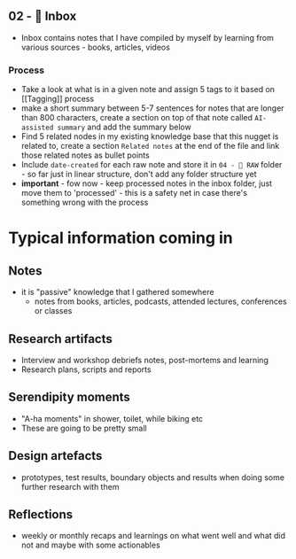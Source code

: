## 02 - 📩 Inbox
- Inbox contains notes that I have compiled by myself by learning from various sources - books, articles, videos
### Process
- Take a look at what is in a given note and assign 5 tags to it based on [[Tagging]] process
- make a short summary between 5-7 sentences for notes that are longer than 800 characters, create a section on top of that note called `AI-assisted summary` and add the summary below
- Find 5 related nodes in my existing knowledge base that this nugget is related to, create a section `Related notes` at the end of the file and link those related notes as bullet points
- Include `date-created` for each raw note and store it in `04 - 💽 RAW` folder - so far just in linear structure, don't add any folder structure yet
- **important** - fow now - keep processed notes in the inbox folder, just move them to 'processed' - this is a safety net in case there's something wrong with the process

# Typical information coming in
## Notes
- it is "passive" knowledge that I gathered somewhere
	- notes from books, articles, podcasts, attended lectures, conferences or classes
## Research artifacts
- Interview and workshop debriefs notes, post-mortems and learning
- Research plans, scripts and reports
## Serendipity moments
- "A-ha moments" in shower, toilet, while biking etc
- These are going to be pretty small
## Design artefacts
- prototypes, test results, boundary objects and results when doing some further research with them
## Reflections
- weekly or monthly recaps and learnings on what went well and what did not and maybe with some actionables